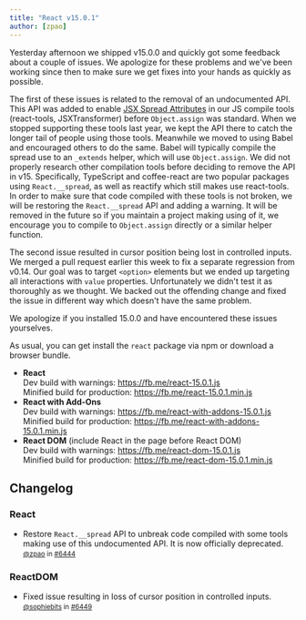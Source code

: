 ```yaml
---
title: "React v15.0.1"
author: [zpao]
---
```


Yesterday afternoon we shipped v15.0.0 and quickly got some feedback about a couple of issues. We apologize for these problems and we've been working since then to make sure we get fixes into your hands as quickly as possible.

The first of these issues is related to the removal of an undocumented API. This API was added to enable [JSX Spread Attributes](/react/docs/jsx-spread.html) in our JS compile tools (react-tools, JSXTransformer) before `Object.assign` was standard. When we stopped supporting these tools last year, we kept the API there to catch the longer tail of people using those tools. Meanwhile we moved to using Babel and encouraged others to do the same. Babel will typically compile the spread use to an `_extends` helper, which will use `Object.assign`. We did not properly research other compilation tools before deciding to remove the API in v15. Specifically, TypeScript and coffee-react are two popular packages using `React.__spread`, as well as reactify which still makes use react-tools. In order to make sure that code compiled with these tools is not broken, we will be restoring the `React.__spread` API and adding a warning. It will be removed in the future so if you maintain a project making using of it, we encourage you to compile to `Object.assign` directly or a similar helper function.

The second issue resulted in cursor position being lost in controlled inputs. We merged a pull request earlier this week to fix a separate regression from v0.14. Our goal was to target `<option>` elements but we ended up targeting all interactions with `value` properties. Unfortunately we didn't test it as thoroughly as we thought. We backed out the offending change and fixed the issue in different way which doesn't have the same problem.

We apologize if you installed 15.0.0 and have encountered these issues yourselves.

As usual, you can get install the `react` package via npm or download a browser bundle.

* **React**  
  Dev build with warnings: <https://fb.me/react-15.0.1.js>  
  Minified build for production: <https://fb.me/react-15.0.1.min.js>  
* **React with Add-Ons**  
  Dev build with warnings: <https://fb.me/react-with-addons-15.0.1.js>  
  Minified build for production: <https://fb.me/react-with-addons-15.0.1.min.js>  
* **React DOM** (include React in the page before React DOM)  
  Dev build with warnings: <https://fb.me/react-dom-15.0.1.js>  
  Minified build for production: <https://fb.me/react-dom-15.0.1.min.js>  

## Changelog

### React
- Restore `React.__spread` API to unbreak code compiled with some tools making use of this undocumented API. It is now officially deprecated.  
  <small>[@zpao](https://github.com/zpao) in [#6444](https://github.com/facebook/react/pull/6444)</small>

### ReactDOM
- Fixed issue resulting in loss of cursor position in controlled inputs.  
  <small>[@sophiebits](https://github.com/sophiebits) in [#6449](https://github.com/facebook/react/pull/6449)</small>
